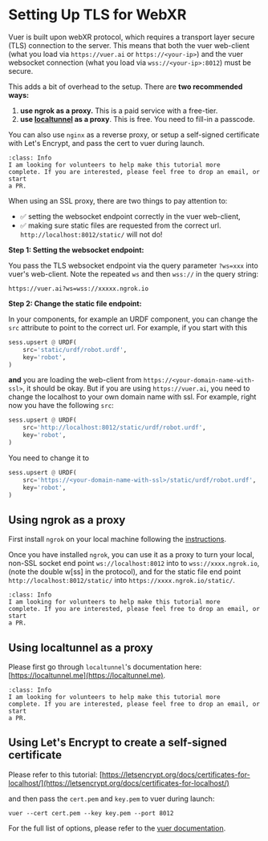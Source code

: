 # Setting Up TLS for WebXR


Vuer is built upon webXR protocol, which requires a transport layer
secure (TLS) connection to the server. This means that both the vuer 
web-client (what you load via `https://vuer.ai` or `https://<your-ip>`) 
and the vuer websocket connection (what you load via `wss://<your-ip>:8012`)
must be secure.

This adds a bit of overhead to the setup. There are **two recommended ways:**

1. **use ngrok as a proxy.** This is a paid service with a free-tier.
2. **use [localtunnel](https://localtunnel.me) as a proxy**. This is free. You need to fill-in a passcode.

You can also use `nginx` as a reverse proxy, or setup a self-signed certificate
with Let's Encrypt, and pass the cert to vuer during launch.

```{admonition} Note from Ge: Volunteers Needed!
:class: Info
I am looking for volunteers to help make this tutorial more
complete. If you are interested, please feel free to drop an email, or start
a PR.
```

When using an SSL proxy, there are two things to pay attention to:

- ✅ setting the websocket endpoint correctly in the vuer web-client,
- ✅ making sure static files are requested from the correct url.
  `http://localhost:8012/static/` will not do!

**Step 1: Setting the websocket endpoint:** 

You pass the TLS websocket endpoint via the query parameter 
`?ws=xxx` into vuer's web-client. Note the repeated `ws` and
then `wss://` in the query string:

```
https://vuer.ai?ws=wss://xxxxx.ngrok.io
```

**Step 2: Change the static file endpoint:** 

In your components, for example an URDF component, you can change
the `src` attribute to point to the correct url. For example, if 
you start with this

```python
sess.upsert @ URDF(
    src='static/urdf/robot.urdf',
    key='robot',
)
```
**and** you are loading the web-client from `https://<your-domain-name-with-ssl>`,
it should be okay. But if you are using `https://vuer.ai`, you need to change
the localhost to your own domain name with ssl. For example, right now
you have the following `src`:

```python
sess.upsert @ URDF(
    src='http://localhost:8012/static/urdf/robot.urdf',
    key='robot',
)
```
You need to change it to

```python
sess.upsert @ URDF(
    src='https://<your-domain-name-with-ssl>/static/urdf/robot.urdf',
    key='robot',
)
```

## Using ngrok as a proxy

First install `ngrok` on your local machine following the
[instructions](https://ngrok.com/docs).

Once you have installed
`ngrok`, you can use it as a proxy to turn your local, non-SSL
socket end point `ws://localhost:8012` into to `wss://xxxx.ngrok.io`,
(note the double w[ss] in the protocol), and for the static file
end point `http://localhost:8012/static/` into `https://xxxx.ngrok.io/static/`.

```{admonition} Volunteers Needed!
:class: Info
I am looking for volunteers to help make this tutorial more
complete. If you are interested, please feel free to drop an email, or start
a PR.
```

## Using localtunnel as a proxy

Please first go through `localtunnel`'s documentation here: [https://localtunnel.me](https://localtunnel.me).

```{admonition} Volunteers Needed!
:class: Info
I am looking for volunteers to help make this tutorial more
complete. If you are interested, please feel free to drop an email, or start
a PR.
```

## Using Let's Encrypt to create a self-signed certificate

Please refer to this tutorial: [https://letsencrypt.org/docs/certificates-for-localhost/](https://letsencrypt.org/docs/certificates-for-localhost/)

and then pass the `cert.pem` and `key.pem` to vuer during launch:

```shell
vuer --cert cert.pem --key key.pem --port 8012
```

For the full list of options, please refer to the [vuer documentation](https://docs.vuer.ai/en/{VERSION}/api/vuer.html#vuer.Vuer.cert).

